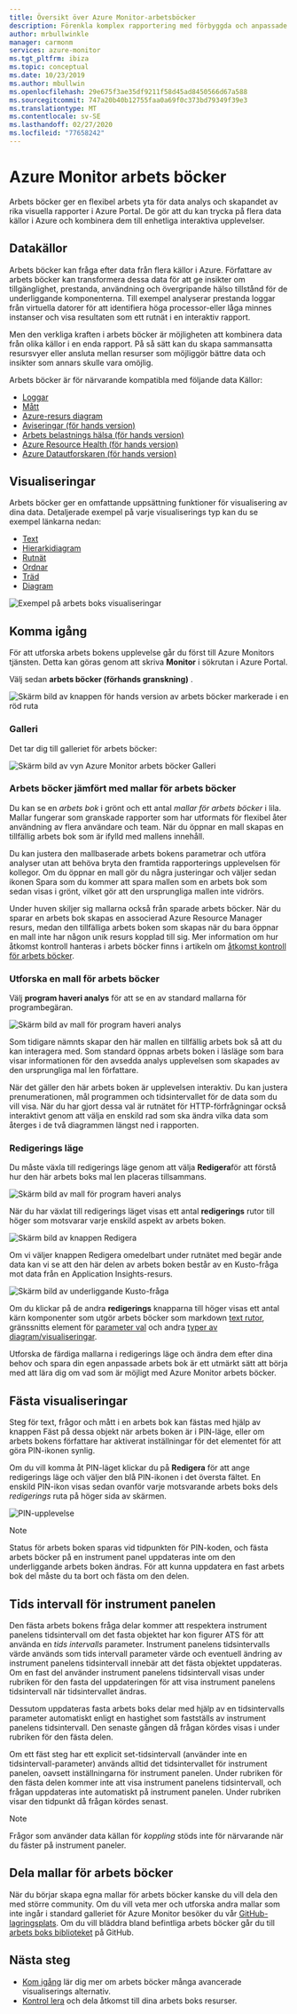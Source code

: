 ```yaml
---
title: Översikt över Azure Monitor-arbetsböcker
description: Förenkla komplex rapportering med förbyggda och anpassade parameterstyrda arbets böcker
author: mrbullwinkle
manager: carmonm
services: azure-monitor
ms.tgt_pltfrm: ibiza
ms.topic: conceptual
ms.date: 10/23/2019
ms.author: mbullwin
ms.openlocfilehash: 29e675f3ae35df9211f58d45ad8450566d67a588
ms.sourcegitcommit: 747a20b40b12755faa0a69f0c373bd79349f39e3
ms.translationtype: MT
ms.contentlocale: sv-SE
ms.lasthandoff: 02/27/2020
ms.locfileid: "77658242"
---
```

# <a name="azure-monitor-workbooks"></a>Azure Monitor arbets böcker

Arbets böcker ger en flexibel arbets yta för data analys och skapandet av rika visuella rapporter i Azure Portal. De gör att du kan trycka på flera data källor i Azure och kombinera dem till enhetliga interaktiva upplevelser. 

## <a name="data-sources"></a>Datakällor

Arbets böcker kan fråga efter data från flera källor i Azure. Författare av arbets böcker kan transformera dessa data för att ge insikter om tillgänglighet, prestanda, användning och övergripande hälso tillstånd för de underliggande komponenterna. Till exempel analyserar prestanda loggar från virtuella datorer för att identifiera höga processor-eller låga minnes instanser och visa resultaten som ett rutnät i en interaktiv rapport.
  
Men den verkliga kraften i arbets böcker är möjligheten att kombinera data från olika källor i en enda rapport. På så sätt kan du skapa sammansatta resursvyer eller ansluta mellan resurser som möjliggör bättre data och insikter som annars skulle vara omöjlig.

Arbets böcker är för närvarande kompatibla med följande data Källor:

* [Loggar](workbooks-data-sources.md#logs)
* [Mått](workbooks-data-sources.md#metrics)
* [Azure-resurs diagram](workbooks-data-sources.md#azure-resource-graph)
* [Aviseringar (för hands version)](workbooks-data-sources.md#alerts-preview)
* [Arbets belastnings hälsa (för hands version)](workbooks-data-sources.md#workload-health-preview)
* [Azure Resource Health (för hands version)](workbooks-data-sources.md#azure-resource-health)
* [Azure Datautforskaren (för hands version)](workbooks-data-sources.md#azure-data-explorer-preview)

## <a name="visualizations"></a>Visualiseringar

Arbets böcker ger en omfattande uppsättning funktioner för visualisering av dina data. Detaljerade exempel på varje visualiserings typ kan du se exempel länkarna nedan:

* [Text](workbooks-visualizations.md#text)
* [Hierarkidiagram](workbooks-visualizations.md#charts)
* [Rutnät](workbooks-visualizations.md#grids)
* [Ordnar](workbooks-visualizations.md#tiles)
* [Träd](workbooks-visualizations.md#trees)
* [Diagram](workbooks-visualizations.md#graphs)

![Exempel på arbets boks visualiseringar](./media/workbooks-overview/visualizations.png)

## <a name="getting-started"></a>Komma igång

För att utforska arbets bokens upplevelse går du först till Azure Monitors tjänsten. Detta kan göras genom att skriva **Monitor** i sökrutan i Azure Portal.

Välj sedan **arbets böcker (förhands granskning)** .

![Skärm bild av knappen för hands version av arbets böcker markerade i en röd ruta](./media/workbooks-overview/workbooks-preview.png)

### <a name="gallery"></a>Galleri

Det tar dig till galleriet för arbets böcker:

![Skärm bild av vyn Azure Monitor arbets böcker Galleri](./media/workbooks-overview/gallery.png)

### <a name="workbooks-versus-workbook-templates"></a>Arbets böcker jämfört med mallar för arbets böcker

Du kan se en _arbets bok_ i grönt och ett antal _mallar för arbets böcker_ i lila. Mallar fungerar som granskade rapporter som har utformats för flexibel åter användning av flera användare och team. När du öppnar en mall skapas en tillfällig arbets bok som är ifylld med mallens innehåll. 

Du kan justera den mallbaserade arbets bokens parametrar och utföra analyser utan att behöva bryta den framtida rapporterings upplevelsen för kollegor. Om du öppnar en mall gör du några justeringar och väljer sedan ikonen Spara som du kommer att spara mallen som en arbets bok som sedan visas i grönt, vilket gör att den ursprungliga mallen inte vidrörs. 

Under huven skiljer sig mallarna också från sparade arbets böcker. När du sparar en arbets bok skapas en associerad Azure Resource Manager resurs, medan den tillfälliga arbets boken som skapas när du bara öppnar en mall inte har någon unik resurs kopplad till sig. Mer information om hur åtkomst kontroll hanteras i arbets böcker finns i artikeln om [åtkomst kontroll för arbets böcker](workbooks-access-control.md).

### <a name="exploring-a-workbook-template"></a>Utforska en mall för arbets böcker

Välj **program haveri analys** för att se en av standard mallarna för programbegäran.

![Skärm bild av mall för program haveri analys](./media/workbooks-overview/failure-analysis.png)

Som tidigare nämnts skapar den här mallen en tillfällig arbets bok så att du kan interagera med. Som standard öppnas arbets boken i läsläge som bara visar informationen för den avsedda analys upplevelsen som skapades av den ursprungliga mal len författare.

När det gäller den här arbets boken är upplevelsen interaktiv. Du kan justera prenumerationen, mål programmen och tidsintervallet för de data som du vill visa. När du har gjort dessa val är rutnätet för HTTP-förfrågningar också interaktivt genom att välja en enskild rad som ska ändra vilka data som återges i de två diagrammen längst ned i rapporten.

### <a name="editing-mode"></a>Redigerings läge

Du måste växla till redigerings läge genom att välja **Redigera**för att förstå hur den här arbets boks mal len placeras tillsammans. 

![Skärm bild av mall för program haveri analys](./media/workbooks-overview/edit.png)

När du har växlat till redigerings läget visas ett antal **redigerings** rutor till höger som motsvarar varje enskild aspekt av arbets boken.

![Skärm bild av knappen Redigera](./media/workbooks-overview/edit-mode.png)

Om vi väljer knappen Redigera omedelbart under rutnätet med begär ande data kan vi se att den här delen av arbets boken består av en Kusto-fråga mot data från en Application Insights-resurs.

![Skärm bild av underliggande Kusto-fråga](./media/workbooks-overview/kusto.png)

Om du klickar på de andra **redigerings** knapparna till höger visas ett antal kärn komponenter som utgör arbets böcker som markdown [text rutor](workbooks-visualizations.md#text), gränssnitts element för [parameter val](workbooks-parameters.md) och andra [typer av diagram/visualiseringar](workbooks-visualizations.md). 

Utforska de färdiga mallarna i redigerings läge och ändra dem efter dina behov och spara din egen anpassade arbets bok är ett utmärkt sätt att börja med att lära dig om vad som är möjligt med Azure Monitor arbets böcker.

## <a name="pinning-visualizations"></a>Fästa visualiseringar

Steg för text, frågor och mått i en arbets bok kan fästas med hjälp av knappen Fäst på dessa objekt när arbets boken är i PIN-läge, eller om arbets bokens författare har aktiverat inställningar för det elementet för att göra PIN-ikonen synlig. 

Om du vill komma åt PIN-läget klickar du på **Redigera** för att ange redigerings läge och väljer den blå PIN-ikonen i det översta fältet. En enskild PIN-ikon visas sedan ovanför varje motsvarande arbets boks dels *redigerings* ruta på höger sida av skärmen.

![PIN-upplevelse](./media/workbooks-overview/pin-experience.png)

> [!NOTE]
> Status för arbets boken sparas vid tidpunkten för PIN-koden, och fästa arbets böcker på en instrument panel uppdateras inte om den underliggande arbets boken ändras. För att kunna uppdatera en fast arbets bok del måste du ta bort och fästa om den delen.

## <a name="dashboard-time-ranges"></a>Tids intervall för instrument panelen

Den fästa arbets bokens fråga delar kommer att respektera instrument panelens tidsintervall om det fasta objektet har kon figurer ATS för att använda en *tids intervalls* parameter. Instrument panelens tidsintervalls värde används som tids intervall parameter värde och eventuell ändring av instrument panelens tidsintervall innebär att det fästa objektet uppdateras. Om en fast del använder instrument panelens tidsintervall visas under rubriken för den fasta del uppdateringen för att visa instrument panelens tidsintervall när tidsintervallet ändras. 

Dessutom uppdateras fasta arbets boks delar med hjälp av en tidsintervalls parameter automatiskt enligt en hastighet som fastställs av instrument panelens tidsintervall. Den senaste gången då frågan kördes visas i under rubriken för den fästa delen.

Om ett fäst steg har ett explicit set-tidsintervall (använder inte en tidsintervall-parameter) används alltid det tidsintervallet för instrument panelen, oavsett inställningarna för instrument panelen. Under rubriken för den fästa delen kommer inte att visa instrument panelens tidsintervall, och frågan uppdateras inte automatiskt på instrument panelen. Under rubriken visar den tidpunkt då frågan kördes senast.

> [!NOTE]
> Frågor som använder data källan för *koppling* stöds inte för närvarande när du fäster på instrument paneler.

## <a name="sharing-workbook-templates"></a>Dela mallar för arbets böcker

När du börjar skapa egna mallar för arbets böcker kanske du vill dela den med större community. Om du vill veta mer och utforska andra mallar som inte ingår i standard galleriet för Azure Monitor besöker du vår [GitHub-lagringsplats](https://github.com/Microsoft/Application-Insights-Workbooks/blob/master/README.md). Om du vill bläddra bland befintliga arbets böcker går du till [arbets boks biblioteket](https://github.com/microsoft/Application-Insights-Workbooks/tree/master/Workbooks) på GitHub.

## <a name="next-step"></a>Nästa steg

* [Kom igång](workbooks-visualizations.md) lär dig mer om arbets böcker många avancerade visualiserings alternativ.
* [Kontrol lera](workbooks-access-control.md) och dela åtkomst till dina arbets boks resurser.
